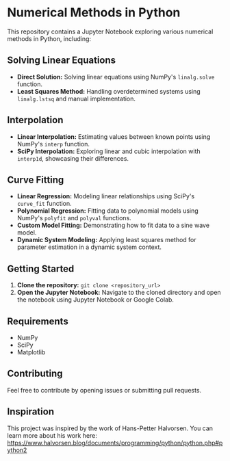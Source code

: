 # Numerical Methods in Python

This repository contains a Jupyter Notebook exploring various numerical methods in Python, including:

## Solving Linear Equations

- **Direct Solution:** Solving linear equations using NumPy's `linalg.solve` function.
- **Least Squares Method:** Handling overdetermined systems using `linalg.lstsq` and manual implementation.

## Interpolation

- **Linear Interpolation:** Estimating values between known points using NumPy's `interp` function.
- **SciPy Interpolation:** Exploring linear and cubic interpolation with `interp1d`, showcasing their differences.

## Curve Fitting

- **Linear Regression:** Modeling linear relationships using SciPy's `curve_fit` function.
- **Polynomial Regression:** Fitting data to polynomial models using NumPy's `polyfit` and `polyval` functions.
- **Custom Model Fitting:**  Demonstrating how to fit data to a sine wave model.
- **Dynamic System Modeling:** Applying least squares method for parameter estimation in a dynamic system context.

## Getting Started

1. **Clone the repository:** `git clone <repository_url>`
2. **Open the Jupyter Notebook:** Navigate to the cloned directory and open the notebook using Jupyter Notebook or Google Colab.

## Requirements

- NumPy
- SciPy
- Matplotlib

## Contributing

Feel free to contribute by opening issues or submitting pull requests.

## Inspiration

This project was inspired by the work of Hans-Petter Halvorsen. You can learn more about his work here: https://www.halvorsen.blog/documents/programming/python/python.php#python2
